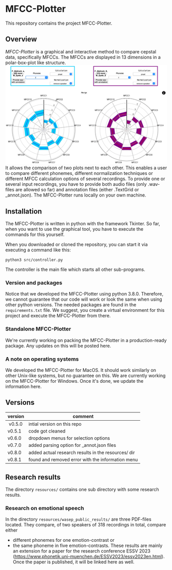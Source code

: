 # MFCC-Plotter
This repository contains the project MFCC-Plotter.


## Overview
*MFCC-Plotter* is a graphical and interactive method to compare cepstal data, specifically MFCCs.
The MFCCs are displayed in 13 dimensions in a polar-box-plot like structure.
![Screenshot of the main menu of the MFCC plotter comparing the phoneme /f/ from two different input sources](src/imgs/main_menu_plotter.png)
It allows the comparison of two plots next to each other. This enables a user to compare different phonemes, different normalization techniques or different MFCC calculation options of several recordings.
To provide one or several input recordings, you have to provide both audio files (only .wav-files are allowed so far) and annotation files (either .TextGrid or _annot.json).
The MFCC-Plotter runs locally on your own machine.


## Installation
The MFCC-Plotter is written in python with the framework Tkinter. So far, when you want to use the graphical tool, you have to execute the commands for this yourself.

When you downloaded or cloned the repository, you can start it via executing a command like this:
```
python3 src/controller.py
```
The controller is the main file which starts all other sub-programs.

### Version and packages
Notice that we developed the MFCC-Plotter using python 3.8.0. Therefore, we cannot guarantee that our code will work or look the same when using other python versions.
The needed packages are found in the `requirements.txt` file. We suggest, you create a virtual environment for this project and execute the MFCC-Plotter from there.

### Standalone MFCC-Plotter
We're currently working on packing the MFCC-Plotter in a production-ready package.
Any updates on this will be posted here.

### A note on operating systems
We developed the MFCC-Plotter for MacOS. It should work similarly on other Unix-like systems, but no guarantee on this. We are currently working on the MFCC-Plotter for Windows. Once it's done, we update the information here.

## Versions
| version | comment |
| - | - |
| v0.5.0 | intial version on this repo |
| v0.5.1 | code got cleaned |
| v0.6.0 | dropdown menus for selection options |
| v0.7.0 | added parsing option for _annot.json files |
| v0.8.0 | added actual research results in the resources/ dir |
| v0.8.1 | found and removed error with the information menu |


## Research results
The directory `resources/` contains one sub directory with some research results.

### Research on emotional speech
In the directory `resources/wasep_public_results/` are three PDF-files located. They compare, of two speakers of 318 recordings in total, compare either
- different phonemes for one emotion-contrast or
- the same phoneme in five emotion-contrasts.
These results are mainly an extension for a paper for the research conference ESSV 2023 (https://www.phonetik.uni-muenchen.de/ESSV2023/essv2023en.html).
Once the paper is published, it will be linked here as well.